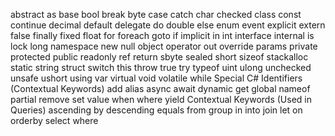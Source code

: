 
abstract	as	base	bool	break
byte	case	catch	char	checked
class	const	continue	decimal	default
delegate	do	double	else	enum
event	explicit	extern	false	finally
fixed	float	for	foreach	goto
if	implicit	in	int	interface
internal	is	lock	long	namespace
new	null	object	operator	out
override	params	private	protected	public
readonly	ref	return	sbyte	sealed
short	sizeof	stackalloc	static	string
struct	switch	this	throw	true
try	typeof	uint	ulong	unchecked
unsafe	ushort	using	var	virtual
void	volatile	while
Special C# Identifiers (Contextual Keywords)
add	alias	async	await	dynamic
get	global	nameof	partial	remove
set	value	when	where	yield
Contextual Keywords (Used in Queries)
ascending	by	descending	equals	from
group	in	into	join	let
on	orderby	select	where
